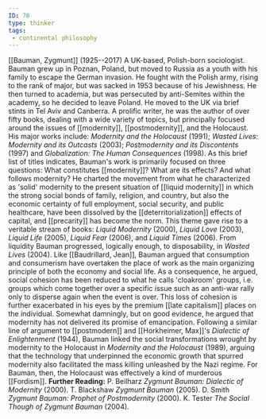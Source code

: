```yaml
---
ID: 78
type: thinker
tags: 
 - continental philosophy
---
```


[[Bauman, Zygmunt]]
(1925--2017) A UK-based, Polish-born sociologist. Bauman grew up in
Poznan, Poland, but moved to Russia as a youth with his family to escape
the German invasion. He fought with the Polish army, rising to the rank
of major, but was sacked in 1953 because of his Jewishness. He then
turned to academia, but was persecuted by anti-Semites within the
academy, so he decided to leave Poland. He moved to the UK via brief
stints in Tel Aviv and Canberra. A prolific writer, he was the author of
over fifty books, dealing with a wide variety of topics, but principally
focused around the issues of
[[modernity]],
[[postmodernity]], and the
Holocaust. His major works include: *Modernity and the Holocaust*
(1991); *Wasted Lives: Modernity and its Outcasts* (2003);
*Postmodernity and its Discontents* (1997) and *Globalization: The Human
Consequences* (1998).
As this brief list of titles indicates, Bauman's work is primarily
focused on three questions: What constitutes
[[modernity]]? What are its
effects? And what follows modernity? He charted the movement from what
he characterized as 'solid' modernity to the present situation of
[[liquid modernity]] in which
the strong social bonds of family, religion, and country, but also the
economic certainty of full employment, social security, and public
healthcare, have been dissolved by the
[[deterritorialization]]
effects of capital, and
[[precarity]] has become the
norm. This theme gave rise to a veritable stream of books: *Liquid Modernity* (2000), *Liquid Love* (2003), *Liquid Life* (2005), *Liquid Fear* (2006), and *Liquid Times* (2006). From liquidity Bauman
progressed, logically enough, to disposability, in *Wasted Lives*
(2004).
Like [[Baudrillard, Jean]],
Bauman argued that consumption and consumerism have overtaken the place
of work as the main organizing principle of both the economy and social
life. As a consequence, he argued, social cohesion has been reduced to
what he calls 'cloakroom' groups, i.e. groups which come together over a
specific issue such as an anti-war rally only to disperse again when the
event is over. This loss of cohesion is further exacerbated in his eyes
by the premium [[late capitalism]] places on the
individual. Somewhat damningly, but on good evidence, he argued that
modernity has not delivered its promise of emancipation. Following a
similar line of argument to
[[postmodern]] and
[[Horkheimer, Max]]'s *Dialectic of Enlightenment* (1944), Bauman linked the social transformations
wrought by modernity to the Holocaust in *Modernity and the Holocaust*
(1989), arguing that the technology that underpinned the economic growth
that spurred modernity also facilitated the mass killing unleashed by
the Nazi regime. For Bauman, then, the Holocaust was effectively a kind
of murderous [[Fordism]].
**Further Reading:** P. Beilharz *Zygmunt Bauman: Dialectic of
Modernity* (2000).
T. Blackshaw *Zygmunt Bauman* (2005).
D. Smith *Zygmunt Bauman: Prophet of Postmodernity* (2000).
K. Tester *The Social Though of Zygmunt Bauman* (2004).
